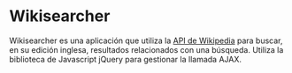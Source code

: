 # Wikisearcher

Wikisearcher es una aplicación que utiliza la [API de Wikipedia](https://www.mediawiki.org/wiki/API:Main_page) para buscar, en su edición inglesa, resultados relacionados con una búsqueda. Utiliza la biblioteca de Javascript jQuery para gestionar la llamada AJAX.
